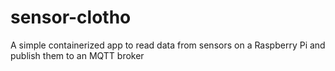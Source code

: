 # sensor-clotho
A simple containerized app to read data from sensors on a Raspberry Pi and publish them to an MQTT broker

